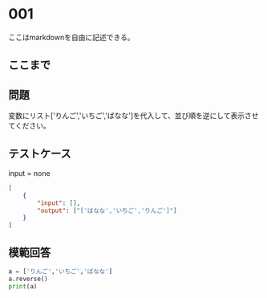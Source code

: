 # 001

ここはmarkdownを自由に記述できる。

ここまで
---
## 問題

変数にリスト['りんご','いちご','ばなな']を代入して、並び順を逆にして表示させてください。

## テストケース
input = none
```json
[
	{
		"input": [],
		"output": ["['ばなな','いちご','りんご']"]
  	}
]
```

## 模範回答
```python
a = ['りんご','いちご','ばなな']
a.reverse()
print(a)
```